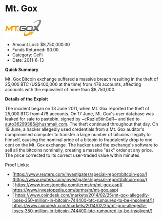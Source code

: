 # Mt. Gox
![Mt. Gox](/rektimages/Mt.-Gox.png)
- Amount Lost: $8,750,000.00
- Funds Returned: $0.00
- Category: CeFi
- Date: 2011-6-13

**Quick Summary**

Mt. Gox Bitcoin exchange suffered a massive breach resulting in the theft of 25,000 BTC (US$400,000 at the time) from 478 accounts, affecting accounts with the equivalent of more than $8,750,000.

  


 **Details of the Exploit**

The incident began on 13 June 2011, when Mt. Gox reported the theft of 25,000 BTC from 478 accounts. On 17 June, Mt. Gox's user database was leaked for sale to pastebin, signed by ~cRazIeStinGeR~ and tied to auto36299386@hushmail.com. The theft continued throughout that day. On 19 June, a hacker allegedly used credentials from a Mt. Gox auditor's compromised computer to transfer a large number of bitcoins illegally to himself, causing the nominal price of a bitcoin to fraudulently drop to one cent on the Mt. Gox exchange. The hacker used the exchange's software to sell all the bitcoins nominally, creating a massive "ask" order at any price. The price corrected to its correct user-traded value within minutes.

  



Proof Links:
- [https://www.reuters.com/investigates/special-report/bitcoin-gox/](https://www.reuters.com/investigates/special-report/bitcoin-gox/)
- [ https://www.investopedia.com/terms/m/mt-gox.asp]( https://www.investopedia.com/terms/m/mt-gox.asp)
- [ https://www.coindesk.com/markets/2014/02/25/mt-gox-allegedly-loses-350-million-in-bitcoin-744400-btc-rumoured-to-be-insolvent/]( https://www.coindesk.com/markets/2014/02/25/mt-gox-allegedly-loses-350-million-in-bitcoin-744400-btc-rumoured-to-be-insolvent/)


